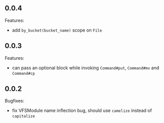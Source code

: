## 0.0.4

Features:

  - add `by_bucket(bucket_name)` scope on `File`

## 0.0.3

Features:

  - can pass an optional block while invoking `Command#put`, `Command#mv` and `Command#cp`

## 0.0.2

Bugfixes:

  - fix VFSModule name inflection bug, should use `camelize` instead of `capitalize`
